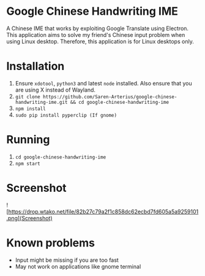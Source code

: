 # Google Chinese Handwriting IME
A Chinese IME that works by exploiting Google Translate using Electron. This application aims to solve my friend's Chinese input problem when using Linux desktop. Therefore, this application is for Linux desktops only.

# Installation
1. Ensure `xdotool`, `python3` and latest `node` installed. Also ensure that you are using X instead of Wayland.
2. `git clone https://github.com/Saren-Arterius/google-chinese-handwriting-ime.git && cd google-chinese-handwriting-ime`
3. `npm install`
4. `sudo pip install pyperclip (If gnome)`

# Running
1. `cd google-chinese-handwriting-ime`
2. `npm start`

# Screenshot
![https://drop.wtako.net/file/82b27c79a2f1c858dc62ecbd7fd605a5a9259101.png](Screenshot)

# Known problems
- Input might be missing if you are too fast
- May not work on applications like gnome terminal